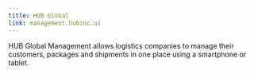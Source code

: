 ```yaml
---
title: HUB Global
link: management.hubinc.us
---
```


HUB Global Management allows logistics companies to manage their customers, packages and shipments in one place using a smartphone or tablet.
